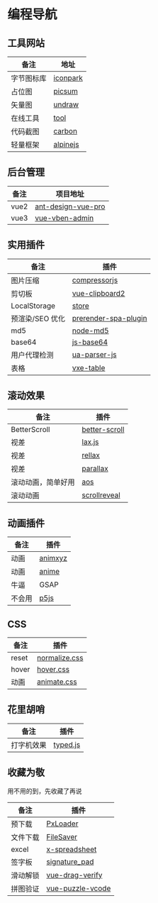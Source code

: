 # 编程导航

## 工具网站

| 备注       | 地址                                              |
| ---------- | ------------------------------------------------- |
| 字节图标库 | [iconpark](https://iconpark.oceanengine.com/home) |
| 占位图     | [picsum](https://picsum.photos/)                  |
| 矢量图     | [undraw](https://undraw.co/illustrations)         |
| 在线工具   | [tool](https://tool.lu/)                          |
| 代码截图   | [carbon](https://carbon.now.sh/)                  |
| 轻量框架   | [alpinejs](https://alpinejs.dev/)                 |

## 后台管理

| 备注 | 项目地址                                                                 |
| ---- | ------------------------------------------------------------------------ |
| vue2 | [ant-design-vue-pro](https://github.com/vueComponent/ant-design-vue-pro) |
| vue3 | [vue-vben-admin](https://github.com/anncwb/vue-vben-admin)               |

## 实用插件

| 备注            | 插件                                                         |
| --------------- | ------------------------------------------------------------ |
| 图片压缩        | [compressorjs](https://github.com/fengyuanchen/compressorjs) |
| 剪切板          | [vue-clipboard2](https://github.com/Inndy/vue-clipboard2)    |
| LocalStorage    | [store](https://github.com/marcuswestin/store.js)            |
| 预渲染/SEO 优化 | [prerender-spa-plugin](https://github.com/chrisvfritz/prerender-spa-plugin) |
| md5             | [node-md5](https://github.com/pvorb/node-md5)                |
| base64          | [js-base64](https://github.com/dankogai/js-base64)           |
| 用户代理检测    | [ua-parser-js](https://github.com/faisalman/ua-parser-js)    |
| 表格            | [vxe-table](https://github.com/x-extends/vxe-table)          |

## 滚动效果

| 备注               | 插件                                                          |
| ------------------ | ------------------------------------------------------------- |
| BetterScroll       | [better-scroll](https://github.com/ustbhuangyi/better-scroll) |
| 视差               | [lax.js](https://github.com/alexfoxy/lax.js)                  |
| 视差               | [rellax](https://github.com/dixonandmoe/rellax)               |
| 视差               | [parallax](https://github.com/wagerfield/parallax)            |
| 滚动动画，简单好用 | [aos](https://github.com/michalsnik/aos)                      |
| 滚动动画           | [scrollreveal](https://github.com/jlmakes/scrollreveal)       |

## 动画插件

| 备注   | 插件                                                  |
| ------ | ----------------------------------------------------- |
| 动画   | [animxyz](https://github.com/ingram-projects/animxyz) |
| 动画   | [anime](https://github.com/juliangarnier/anime)       |
| 牛逼   | GSAP                                                  |
| 不会用 | [p5js](https://p5js.org/zh-Hans/)                     |

## CSS

| 备注  | 插件                                                      |
| ----- | --------------------------------------------------------- |
| reset | [normalize.css](https://github.com/necolas/normalize.css) |
| hover | [hover.css](https://github.com/IanLunn/Hover)             |
| 动画  | [animate.css](https://github.com/animate-css/animate.css) |

## 花里胡哨

| 备注       | 插件                                              |
| ---------- | ------------------------------------------------- |
| 打字机效果 | [typed.js](https://github.com/mattboldt/typed.js) |

## 收藏为敬

用不用的到，先收藏了再说

| 备注     | 插件                                                            |
| -------- | --------------------------------------------------------------- |
| 预下载   | [PxLoader](https://github.com/thinkpixellab/PxLoader)           |
| 文件下载 | [FileSaver](https://github.com/eligrey/FileSaver.js)            |
| excel    | [x-spreadsheet](https://github.com/myliang/x-spreadsheet)       |
| 签字板   | [signature_pad](https://github.com/szimek/signature_pad)        |
| 滑动解锁 | [vue-drag-verify](https://github.com/AshleyLv/vue-drag-verify)  |
| 拼图验证 | [vue-puzzle-vcode](https://github.com/javaLuo/vue-puzzle-vcode) |
